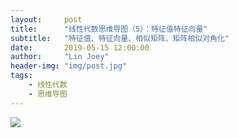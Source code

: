 ```yaml
---
layout:     post
title:      "线性代数思维导图（5）：特征值特征向量"
subtitle:   "特征值、特征向量、相似矩阵、矩阵相似对角化"
date:       2019-05-15 12:00:00
author:     "Lin Joey"
header-img: "img/post.jpg"
tags:
    - 线性代数
    - 思维导图
---
```


![](https://linjoey-image.oss-cn-beijing.aliyuncs.com/5、特征值与特征向量.png)
